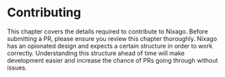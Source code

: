 # Contributing

This chapter covers the details required to contribute to Nixago. Before
submitting a PR, please ensure you review this chapter thoroughly. Nixago has
an opionated design and expects a certain structure in order to work correctly.
Understanding this structure ahead of time will make development easier and
increase the chance of PRs going through without issues.
